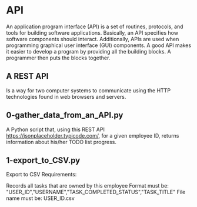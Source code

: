# API
An application program interface (API) is a set of routines, protocols, and tools for building software applications. Basically, an API specifies how software components should interact. Additionally, APIs are used when programming graphical user interface (GUI) components. A good API makes it easier to develop a program by providing all the building blocks. A programmer then puts the blocks together.

## A REST API
Is a way for two computer systems to communicate using the HTTP technologies found in web browsers and servers.
## 0-gather_data_from_an_API.py
A Python script that, using this REST API https://jsonplaceholder.typicode.com/, for a given employee ID, returns information about his/her TODO list progress.
## 1-export_to_CSV.py
Export to CSV
Requirements:

Records all tasks that are owned by this employee
Format must be: "USER_ID","USERNAME","TASK_COMPLETED_STATUS","TASK_TITLE"
File name must be: USER_ID.csv
